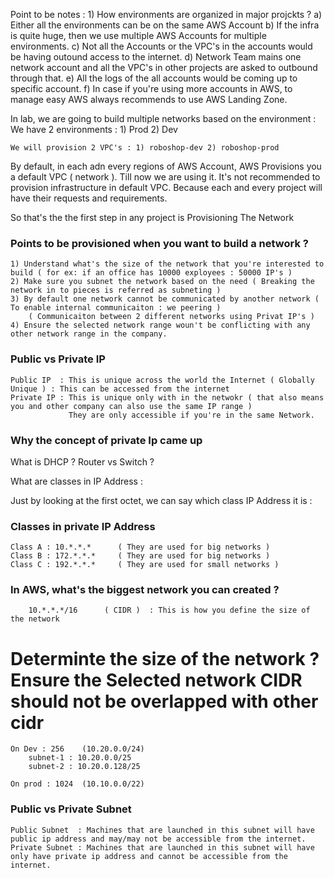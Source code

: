 

Point to be notes :
    1) How environments are organized in major projckts  ?
        a) Either all the environments can be on the same AWS Account 
        b) If the infra is quite huge, then we use multiple AWS Accounts for multiple environments. 
        c) Not all the Accounts or the VPC's in the accounts would be having outound access to the internet.
        d) Network Team mains one network account and all the  VPC's in other projects are asked to outbound through that.
        e) All the logs of the all accounts would be coming up to specific account.
        f) In case if you're using more accounts in AWS, to manage easy AWS always recommends to use AWS Landing Zone.


In lab, we are going to build multiple networks based on the environment :
     We have 2 environments :
        1) Prod
        2) Dev
    
    We will provision 2 VPC's : 1) roboshop-dev 2) roboshop-prod

By default, in each adn every regions of AWS Account, AWS Provisions you a default VPC ( network ). Till now we are using it.
It's not recommended to provision infrastructure in default VPC. Because each and every project will have their requests and requirements.

So that's the the first step in any project is Provisioning The Network 

### Points to be provisioned when you want to build a network ?

    1) Understand what's the size of the network that you're interested to build ( for ex: if an office has 10000 exployees : 50000 IP's )
    2) Make sure you subnet the network based on the need ( Breaking the network in to pieces is referred as subneting )
    3) By default one network cannot be communicated by another network ( To enable internal communicaiton : we peering )
        ( Communicaiton between 2 different networks using Privat IP's )
    4) Ensure the selected network range woun't be conflicting with any other network range in the company.

    
### Public vs Private IP 

    Public IP  : This is unique across the world the Internet ( Globally Unique ) : This can be accessed from the internet 
    Private IP : This is unique only with in the netwokr ( that also means you and other company can also use the same IP range )
                 They are only accessible if you're in the same Network.

### Why the concept of private Ip came up



What is DHCP ?
Router vs Switch ?

What are classes in IP Address : 
    

Just by looking at the first octet, we can say which class IP Address it is :

### Classes in private IP Address
    Class A : 10.*.*.*      ( They are used for big networks )
    Class B : 172.*.*.*     ( They are used for big networks )
    Class C : 192.*.*.*     ( They are used for small networks )

### In AWS, what's the biggest network you can created ?
        10.*.*.*/16      ( CIDR )  : This is how you define the size of the network


# Determinte the size of the network ? Ensure the Selected network CIDR should not be overlapped with other cidr
    On Dev : 256    (10.20.0.0/24)
        subnet-1 : 10.20.0.0/25	
        subnet-2 : 10.20.0.128/25

    On prod : 1024  (10.10.0.0/22)


### Public vs Private Subnet     
    Public Subnet  : Machines that are launched in this subnet will have public ip address and may/may not be accessible from the internet.
    Private Subnet : Machines that are launched in this subnet will have only have private ip address and cannot be accessible from the internet.